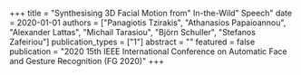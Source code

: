 +++
title = "Synthesising 3D Facial Motion from\" In-the-Wild\" Speech"
date = 2020-01-01
authors = ["Panagiotis Tzirakis", "Athanasios Papaioannou", "Alexander Lattas", "Michail Tarasiou", "Björn Schuller", "Stefanos Zafeiriou"]
publication_types = ["1"]
abstract = ""
featured = false
publication = "2020 15th IEEE International Conference on Automatic Face and Gesture Recognition (FG 2020)"
+++

